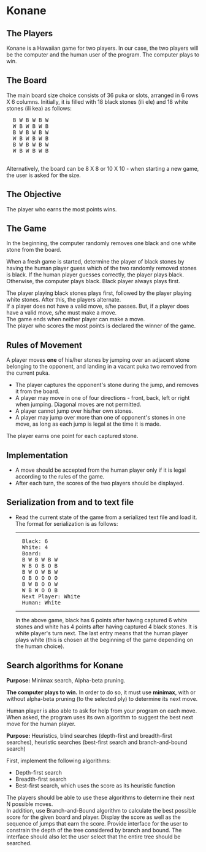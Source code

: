 <html>
<body>
<h1>Konane</h1>
  
<h2>The Players</h2>

Konane is a Hawaiian game for two players. In our case, the two players will be the computer and the human user
of the program.
The computer plays to win.

<h2>The Board</h2>

The main board size choice consists of 36 puka or slots, arranged in 6 rows X 6 columns.
Initially, it is filled with 18 black stones (ili ele) and 18 white stones (ili kea)
as follows:
<pre>
  B W B W B W
  W B W B W B
  B W B W B W
  W B W B W B
  B W B W B W
  W B W B W B  
  </pre>
  
Alternatively, the board can be 8 X 8 or 10 X 10 - when starting a new game, the user is asked for the size.

<h2>The Objective</h2>

The player who earns the most points wins.

<h2>The Game</h2>

In the beginning, the computer randomly removes one black and one white stone from 
the board.

When a fresh game is started, determine the player of black stones by having the human 
player guess which of the two randomly removed stones is black. If the human player 
guesses correctly, the player plays black. Otherwise, the computer plays black. Black 
player always plays first.

<p>
  The player playing black stones plays first, followed by the player playing white stones.
  After this, the players alternate.<br>
  If a player does not have a valid move, s/he passes.
  But, if a player does have a valid move, s/he must make a move.<br>
  The game ends when neither player can make a move.<br>
  The player who scores the most points is declared the winner
  of the game.

<h2>Rules of Movement</h2>

A player moves <b>one</b> of his/her stones by jumping over an adjacent stone 
belonging to the opponent, and landing in a vacant puka two removed from the current
puka. 
<ul>
<li> The player captures the opponent's stone during the jump, and removes
it from the board.
<li> A player may move in one of four directions - front, back, left or right
when jumping. Diagonal moves are not permitted.
<li> A player cannot jump over his/her own stones.
<li> A player may jump over more than one of opponent's stones in one move, as long
as each jump is legal at the time it is made.
</ul>
The player earns one point for each captured stone.

<h2> Implementation</h2>

<ul>

<li> 
A move should be accepted from the human player only if it is legal according to the 
rules of the game.
<li> 
After each turn, the scores of the two players should be displayed.
</ul>

<h2>Serialization from and to text file</h2>

<ul>
<li> Read the current state of the game from a serialized text file and
load it. The format for serialization is as follows:
<hr>
<pre>
  Black: 6
  White: 4
  Board:
  B W B W B W
  W B O B O B
  B W O W B W
  O B O O O O
  B W B O O W
  W B W O O B  
  Next Player: White
  Human: White
</pre>
<hr>
In the above game, black has 6 points after having captured 6 white stones and white has 4 points
after having captured 4 black stones. It is white player's turn next. The last entry means that the 
human player plays white (this is chosen at the beginning of the game depending on the human choice).
</ul>


<h2>Search algorithms for Konane</h2>

<b>Purpose:</b> Minimax search, Alpha-beta pruning.
<p>
<b>The computer plays to win.</b> In order to do so, it must use <b>minimax</b>, with or without alpha-beta pruning (to the selected ply) to determine its next move.  

Human player is also able to ask for help from your program on each move. When asked, the program uses its own algorithm to suggest the best next move for the human player.
</p>

<b>Purpose:</b> Heuristics, blind searches (depth-first and breadth-first searches), heuristic searches (best-first search  and branch-and-bound search)
<p>

First, implement the following algorithms:
<ul>
  <li> Depth-first search 
  <li> Breadth-first search
  <li> Best-first search, which uses the score as its heuristic function
</ul>
The players should be able to use these algorithms to determine their next N possible moves.
<br>
In addition, use Branch-and-Bound algorithm to calculate the best possible score for the given board and player. Display the score as well as the sequence of jumps that earn the score.
Provide interface for the user to constrain the depth of the tree
considered by branch and bound. The interface should also let the user select that the entire tree should be searched.

 </body>

</html>
